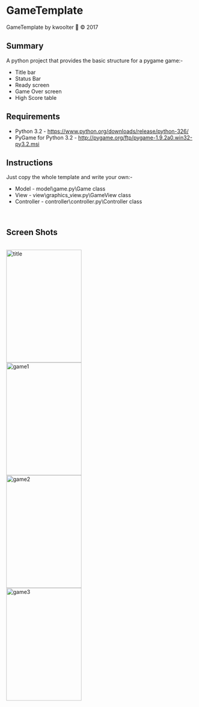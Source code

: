 # GameTemplate
GameTemplate by kwoolter :monkey: :copyright: 2017

## Summary

A python project that provides the basic structure for a pygame game:-
- Title bar
- Status Bar
- Ready screen
- Game Over screen
- High Score table

## Requirements
- Python 3.2 - https://www.python.org/downloads/release/python-326/
- PyGame for Python 3.2 - http://pygame.org/ftp/pygame-1.9.2a0.win32-py3.2.msi

## Instructions
Just copy the whole template and write your own:-
- Model - model\game.py\Game class
- View - view\graphics_view.py\GameView class
- Controller - controller\controller.py\Controller class
<br>

## Screen Shots
<br>
<img height=300 width=200 src="https://github.com/kwoolter/Tower2/blob/master/game_template/screenshots/title.PNG" alt="title">
<br>
<img height=300 width=200 src="https://github.com/kwoolter/Tower2/blob/master/game_template/screenshots/game1.PNG" alt="game1">
<br>
<img height=300 width=200 src="https://github.com/kwoolter/Tower2/blob/master/game_template/screenshots/game2.PNG" alt="game2">
<br>
<img height=300 width=200 src="https://github.com/kwoolter/Tower2/blob/master/game_template/screenshots/game3.PNG" alt="game3">



